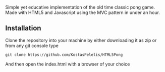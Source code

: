Simple yet educative implementation of the old time classic pong game.
Made with HTML5 and Javascript using the MVC pattern in under an hour. 

Installation
------------

Clone the repository into your machine by either downloading it as zip or
from any git console type

```
git clone https://github.com/KostasPelelis/HTML5Pong
```

And then open the index.html with a browser of your choice